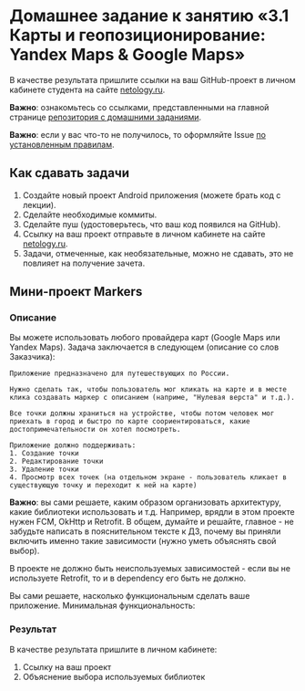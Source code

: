 # Домашнее задание к занятию «3.1 Карты и геопозиционирование: Yandex Maps & Google Maps»

В качестве результата пришлите ссылки на ваш GitHub-проект в личном кабинете студента на сайте [netology.ru](https://netology.ru).

**Важно**: ознакомьтесь со ссылками, представленными на главной странице [репозитория с домашними заданиями](../README.md).

**Важно**: если у вас что-то не получилось, то оформляйте Issue [по установленным правилам](../report-requirements.md).

## Как сдавать задачи

1. Создайте новый проект Android приложения (можете брать код с лекции).
1. Сделайте необходимые коммиты.
1. Сделайте пуш (удостоверьтесь, что ваш код появился на GitHub).
1. Ссылку на ваш проект отправьте в личном кабинете на сайте [netology.ru](https://netology.ru).
1. Задачи, отмеченные, как необязательные, можно не сдавать, это не повлияет на получение зачета.

## Мини-проект Markers

### Описание

Вы можете использовать любого провайдера карт (Google Maps или Yandex Maps). Задача заключается в следующем (описание со слов Заказчика):
```
Приложение предназначено для путешествующих по России.

Нужно сделать так, чтобы пользователь мог кликать на карте и в месте клика создавать маркер с описанием (наприме, "Нулевая верста" и т.д.).

Все точки должны храниться на устройстве, чтобы потом человек мог приехать в город и быстро по карте соориентироваться, какие достопримечательности он хотел посмотреть. 

Приложение должно поддерживать:
1. Создание точки
2. Редактирование точки
3. Удаление точки
4. Просмотр всех точек (на отдельном экране - пользователь кликает в существующую точку и переходит к ней на карте)
```

**Важно**: вы сами решаете, каким образом организовать архитектуру, какие библиотеки использовать и т.д. Например, врядли в этом проекте нужен FCM, OkHttp и Retrofit. В общем, думайте и решайте, главное - не забудьте написать в пояснительном тексте к ДЗ, почему вы приняли включить именно такие зависимости (нужно уметь объяснять свой выбор).

В проекте не должно быть неиспользуемых зависимостей - если вы не используете Retrofit, то и в dependency его быть не должно.

Вы сами решаете, насколько функциональным сделать ваше приложение. Минимальная функциональность:

### Результат

В качестве результата пришлите в личном кабинете:
1. Ссылку на ваш проект
1. Объяснение выбора используемых библиотек
